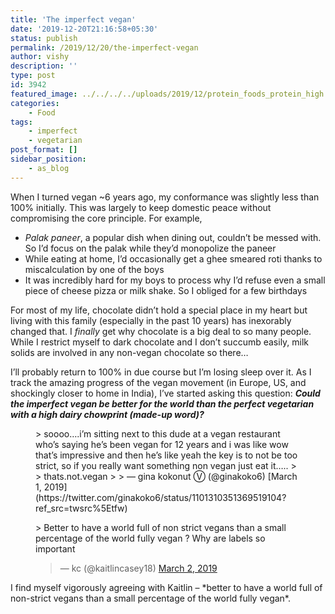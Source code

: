 ```yaml
---
title: 'The imperfect vegan'
date: '2019-12-20T21:16:58+05:30'
status: publish
permalink: /2019/12/20/the-imperfect-vegan
author: vishy
description: ''
type: post
id: 3942
featured_image: ../../../../uploads/2019/12/protein_foods_protein_high.jpg
categories: 
    - Food
tags:
    - imperfect
    - vegetarian
post_format: []
sidebar_position:
    - as_blog
---
```

When I turned vegan ~6 years ago, my conformance was slightly less than 100% initially. This was largely to keep domestic peace without compromising the core principle. For example,

- *Palak paneer*, a popular dish when dining out, couldn’t be messed with. So I’d focus on the palak while they’d monopolize the paneer
- While eating at home, I’d occasionally get a ghee smeared roti thanks to miscalculation by one of the boys
- It was incredibly hard for my boys to process why I’d refuse even a small piece of cheese pizza or milk shake. So I obliged for a few birthdays

For most of my life, chocolate didn’t hold a special place in my heart but living with this family (especially in the past 10 years) has inexorably changed that. I *finally* get why chocolate is a big deal to so many people. While I restrict myself to dark chocolate and I don’t succumb easily, milk solids are involved in any non-vegan chocolate so there…

I’ll probably return to 100% in due course but I’m losing sleep over it. As I track the amazing progress of the vegan movement (in Europe, US, and shockingly closer to home in India), I’ve started asking this question: ***Could the imperfect vegan be better for the world than the perfect vegetarian with a high dairy chowprint (made-up word)?***

<figure class="wp-block-embed-twitter wp-block-embed is-type-rich is-provider-twitter"><div class="wp-block-embed__wrapper">> soooo….i’m sitting next to this dude at a vegan restaurant who’s saying he’s been vegan for 12 years and i was like wow that’s impressive and then he’s like yeah the key is to not be too strict, so if you really want something non vegan just eat it…..   
>   
> thats.not.vegan
> 
> — gina kokonut Ⓥ (@ginakoko6) [March 1, 2019](https://twitter.com/ginakoko6/status/1101310351369519104?ref_src=twsrc%5Etfw)

<script async="" charset="utf-8" src="https://platform.twitter.com/widgets.js"></script></div></figure><figure class="wp-block-embed-twitter wp-block-embed is-type-rich is-provider-twitter"><div class="wp-block-embed__wrapper">> Better to have a world full of non strict vegans than a small percentage of the world fully vegan ? Why are labels so important
> 
> — kc (@kaitlincasey18) [March 2, 2019](https://twitter.com/kaitlincasey18/status/1101747710586167296?ref_src=twsrc%5Etfw)

<script async="" charset="utf-8" src="https://platform.twitter.com/widgets.js"></script></div></figure>I find myself vigorously agreeing with Kaitlin – *better to have a world full of non-strict vegans than a small percentage of the world fully vegan*.